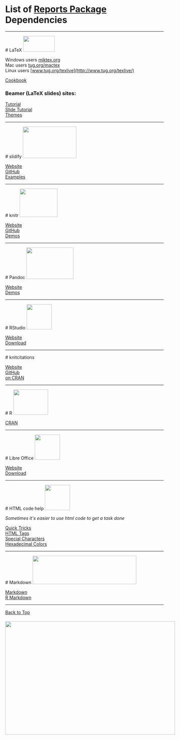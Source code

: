 # List of [Reports Package](https://github.com/trinker/reports) Dependencies



<hr>
# LaTeX
<a href="http://www.latex-project.org/" target="_blank"><img src="http://www.cec-2009.org/files/submission/LaTeXLogo.png" width="100" height="50"></a>


Windows users [miktex.org](http://miktex.org/)     
Mac users [tug.org/mactex](http://tug.org/mactex/)     
Linux users [www.tug.org/texlive](http://www.tug.org/texlive/) 

[Cookbook](http://www.personal.ceu.hu/tex/cookbook.html)

### Beamer (LaTeX slides) sites:    
[Tutorial](http://www.math.umbc.edu/~rouben/beamer/)     
[Slide Tutorial](http://www.uncg.edu/cmp/reu/presentations/Charles%20Batts%20-%20Beamer%20Tutorial.pdf)       
[Themes](http://deic.uab.es/~iblanes/beamer_gallery/)    
<hr>
# slidify 
<a href="https://github.com/ramnathv/slidify" target="_blank"><img src="https://f.cloud.github.com/assets/346288/650134/894eadd0-d455-11e2-8be5-8d463050f4ef.png" width="170" height="100"></a>


[Website](http://ramnathv.github.io/slidify/)     
[GitHub](https://github.com/ramnathv/slidify)     
[Examples](https://github.com/ramnathv/slidifyexamples)    
<hr>
# knitr 
<a href="http://yihui.name/knitr/" target="_blank"><img src="http://yihui.name/knitr/images/knit-logo.png" width="120" height="90"></a>


[Website](http://yihui.name/knitr/)     
[GitHub](https://github.com/yihui/knitr)     
[Demos](http://yihui.name/knitr/demos)    
<hr>
# Pandoc
<a href="http://johnmacfarlane.net/pandoc/" target="_blank"><img src="http://www.uniquesquared.com/blog/wp-content/uploads/2011/03/swiss-army-knife.jpg" width="150" height="100"></a>


[Website](http://johnmacfarlane.net/pandoc/)       
[Demos](http://johnmacfarlane.net/pandoc/demos.html) 
<hr>
# RStudio
<a href="http://www.rstudio.com/" target="_blank"><img src="http://www.osxtoy.com/wp-content/uploads/2011/03/RStudio_logo.png" width="80" height="80"></a>


[Website](http://www.rstudio.com/)       
[Download](http://www.rstudio.com/ide/download/) 
<hr>
# knitcitations

[Website](http://carlboettiger.info/2012/05/30/knitcitations.html)     
[GitHub](https://github.com/cboettig/knitcitations)     
[on CRAN](http://cran.r-project.org/web/packages/knitcitations/)  
<hr>
# R
<a href="http://cran.us.r-project.org/" target="_blank"><img src="http://www.thinkr.spatialfiltering.com/images/Rlogo.png" width="110" height="80"></a>

   
[CRAN](http://cran.us.r-project.org/)  
<hr>
# Libre Office
<a href="http://www.libreoffice.org/" target="_blank"><img src="http://coolasgeek.com/wp-content/uploads/2013/02/libreofficelogo.png" width="80" height="80"></a>

   
[Website](http://www.libreoffice.org/)    
[Download](http://www.libreoffice.org/download)
<hr>
# HTML code help
<a href="http://www.w3schools.com/html/html5_intro.asp" target="_blank"><img src="http://www.red-team-design.com/wp-content/uploads/2011/01/css3-html5-logo.png" width="80" height="80"></a>

*Sometimes it's easier to use html code to get a task done*    

[Quick Tricks](http://wuhzzles.deviantart.com/journal/HTML-Text-Codes-Tips-and-Tricks-for-dA-214210259)    
[HTML Tags](http://www.w3schools.com/tags/tag_phrase_elements.asp)       
[Special Characters](http://www.utexas.edu/learn/html/spchar.html)    
[Hexadecimal Colors](http://www.pagetutor.com/common/bgcolors1536.html)    
<hr>
# Markdown
<a href="http://daringfireball.net/projects/markdown/" target="_blank"><img src="http://daringfireball.net/graphics/logos/" width="330" height="90"></a>

  

[Markdown](http://daringfireball.net/projects/markdown/)     
[R Markdown](http://www.rstudio.com/ide/docs/authoring/using_markdown)     

<hr>
<p class="rightJustified"><a href="#"> Back to Top </a></p>  
<div style="width:567px;margin:auto;">
    <p><a href="https://github.com/trinker/reports" target="_blank"><img src="https://dl.dropboxusercontent.com/u/61803503/packages/reports.PNG" width="540" height="360"></a></p>
</div>


